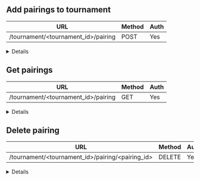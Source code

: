 ## Add pairings to tournament

| URL                                  | Method | Auth |
|--------------------------------------|--------|------|
| /tournament/<tournament_id>/pairing  | POST   | Yes  |

<details>

### Request

```json
[
    {
        "player_1": "be552e5d-3c1f-4ed5-b800-a2015a85e45c",
        "player_2": "c7542d4c-8a38-4a2b-9c7f-5f77093dcbb8"
    }, ...
]
```

| Header | Example      | Description             |
|--------|--------------|-------------------------|
| Cookie | session=1234 | Player or Admin Session |

### Success Response

**Code** : `200`

```json
[
    {
        "id": "6d9d5b12-c5a5-4671-987f-a0ed3647a157",
        "player_1": "be552e5d-3c1f-4ed5-b800-a2015a85e45c",
        "player_2": "c7542d4c-8a38-4a2b-9c7f-5f77093dcbb8"
    }, ...
]
```

### Error Response
```

**Code** : `404`

```json
{
    "error_code": "PLAYER_NOT_FOUND",
    "message": "Player with ID <id> is not in the tournament"
}
```

**Code** : `401`

```json
{
    "error_code": "UNAUTHORIZED",
    "message": "You don't have permissions to perform this action"
}
```

**Code** : `400`

```json
{
    "error_code": "UNABLE_TO_PAIR",
    "message": "The players are not of the same level"
}
```

</details>

## Get pairings

| URL                                  | Method | Auth |
|--------------------------------------|--------|------|
| /tournament/<tournament_id>/pairing  | GET    | Yes  |

<details>

### Request

| Header | Example      | Description             |
|--------|--------------|-------------------------|
| Cookie | session=1234 | Player or Admin Session |

### Success Response

**Code** : `200`

```json
[
    {
        "id": "6d9d5b12-c5a5-4671-987f-a0ed3647a157",
        "player_1": "be552e5d-3c1f-4ed5-b800-a2015a85e45c",
        "player_2": "c7542d4c-8a38-4a2b-9c7f-5f77093dcbb8"
    }, ...
]
```

### Error Response

**Code** : `401`

```json
{
    "error_code": "UNAUTHORIZED",
    "message": "You don't have permissions to perform this action"
}
```

</details>

## Delete pairing

| URL                                              | Method | Auth |
|--------------------------------------------------|--------|------|
| /tournament/<tournament_id>/pairing/<pairing_id> | DELETE | Yes  |

<details>

### Request

| Header | Example      | Description             |
|--------|--------------|-------------------------|
| Cookie | session=1234 | Player or Admin Session |

### Success Response

**Code** : `202`

### Error Response

**Code** : `404`

```json
{
    "error_code": "PAIRING_NOT_FOUND",
    "message": "The pairing with ID <id> is not in the tournament"
}
```

**Code** : `401`

```json
{
    "error_code": "UNAUTHORIZED",
    "message": "You don't have permissions to perform this action"
}
```

</details>